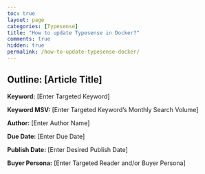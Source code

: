 ```yaml
---
toc: true
layout: page
categories: [Typesense]
title: "How to update Typesense in Docker?"
comments: true
hidden: true
permalink: /how-to-update-typesense-docker/
---
```


## Outline: [Article Title]

**Keyword:** [Enter Targeted Keyword]

**Keyword MSV:** [Enter Targeted Keyword’s Monthly Search Volume]

**Author:** [Enter Author Name]

**Due Date:** [Enter Due Date]

**Publish Date:** [Enter Desired Publish Date]

**Buyer Persona:** [Enter Targeted Reader and/or Buyer Persona]

<br>
